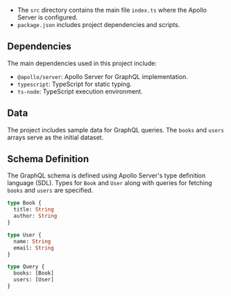 
- The `src` directory contains the main file `index.ts` where the Apollo Server is configured.
- `package.json` includes project dependencies and scripts.

## Dependencies

The main dependencies used in this project include:

- `@apollo/server`: Apollo Server for GraphQL implementation.
- `typescript`: TypeScript for static typing.
- `ts-node`: TypeScript execution environment.

## Data

The project includes sample data for GraphQL queries. The `books` and `users` arrays serve as the initial dataset.

## Schema Definition

The GraphQL schema is defined using Apollo Server's type definition language (SDL). Types for `Book` and `User` along with queries for fetching `books` and `users` are specified.

```graphql
type Book {
  title: String
  author: String
}

type User {
  name: String
  email: String
}

type Query {
  books: [Book]
  users: [User]
}
